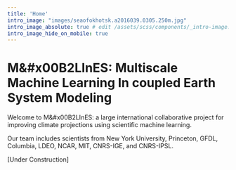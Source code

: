 ```yaml
---
title: 'Home'
intro_image: "images/seaofokhotsk.a2016039.0305.250m.jpg"
intro_image_absolute: true # edit /assets/scss/components/_intro-image.scss for full control
intro_image_hide_on_mobile: true
---
```


# M&#x00B2LInES: Multiscale Machine Learning In coupled Earth System Modeling 

Welcome to M&#x00B2LInES: a large international collaborative project for improving climate projections using scientific machine learning. 

Our team includes scientists from New York University, Princeton, GFDL, Columbia, LDEO, NCAR, MIT, CNRS-IGE, and CNRS-IPSL. 

[Under Construction]

